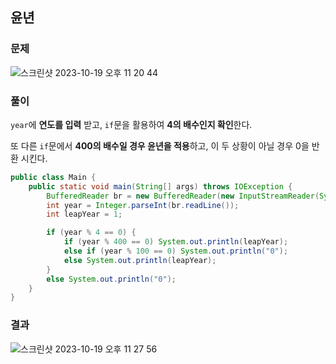 ## 윤년

### 문제

![스크린샷 2023-10-19 오후 11 20 44](https://github.com/Heo-y-y/development-blog/assets/112863029/2986b87d-b023-4f77-b8b1-0cbacddc36b7)

### 풀이

`year`에 **연도를 입력** 받고, `if`문을 활용하여 **4의 배수인지 확인**한다.

또 다른 `if`문에서 **400의 배수일 경우 윤년을 적용**하고, 이 두 상황이 아닐 경우 0을 반환 시킨다.

```java
public class Main {
    public static void main(String[] args) throws IOException {
        BufferedReader br = new BufferedReader(new InputStreamReader(System.in));
        int year = Integer.parseInt(br.readLine());
        int leapYear = 1;

        if (year % 4 == 0) {
            if (year % 400 == 0) System.out.println(leapYear);
            else if (year % 100 == 0) System.out.println("0");
            else System.out.println(leapYear);
        }
        else System.out.println("0");
    }
}
```

### 결과
![스크린샷 2023-10-19 오후 11 27 56](https://github.com/Heo-y-y/development-blog/assets/112863029/41d54259-c08c-42f6-94ae-a5303a8353cc)
